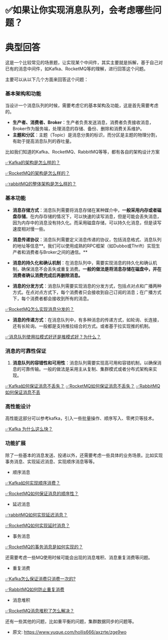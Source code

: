 # ✅如果让你实现消息队列，会考虑哪些问题？
<!--page header-->

<a name="t9hJP"></a>
# 典型回答

这是一个比较常见的场景题，让实现某个中间件，其实主要就是拆解，基于自己对已有的消息中间件，如Kafka、RocketMQ等的理解，进行回答这个问题。

主要可以从以下几个方面来回答这个问题：

<a name="BQ9Bm"></a>
### 基本架构和功能

当设计一个消息队列的时候，需要考虑它的基本架构及功能，这是首先需要考虑的。

- **生产者、消费者、Broker**：生产者负责发送消息，消费者负责接收消息，Broker作为服务端，处理消息的存储、备份、删除和消费关系维护。
- **主题和分区**：主题（Topic）是消息分类的标识，而分区是主题的物理分割，有助于提高消息队列的吞吐量。

比如我们知道的Kafka、RocketMQ、RabbitMQ等等，都有各自的架构设计方案

[✅Kafka的架构是怎么样的？](https://www.yuque.com/hollis666/axzrte/glnsckpypwycgh54?view=doc_embed)

[✅RocketMQ的架构是怎么样的？](https://www.yuque.com/hollis666/axzrte/fkx1hga7xlpbfbuv?view=doc_embed)

[✅rabbitMQ的整体架构是怎么样的？](https://www.yuque.com/hollis666/axzrte/qh56y0u8fs2gom42?view=doc_embed)

<a name="NLfwV"></a>
### 基本功能

- **消息存储方式**：消息队列需要将消息存储在某种媒介中，**一般采用内存或者磁盘存储**。在内存存储的情况下，可以快速的读写消息，但是可能会丢失消息，因为内存中的消息没有持久化。而采用磁盘存储，可以持久化消息，但是读写速度相对慢一些。
- **消息传递协议**：消息队列需要定义消息传递的协议，包括消息格式、消息队列的地址等信息**。我们可以使用成熟的RPC框架（如Dubbo或Thrift）实现生产者和消费者与Broker之间的通信。**
- **消息的持久化和确认机制**：在消息队列中，需要实现消息的持久化和确认机制，确保消息不会丢失或重复消费。**一般的做法是将消息存储在磁盘中，并在消费者确认消费完成后再删除消息。**

- **消息的分发方式**：消息队列需要实现消息的分发方式，包括点对点和广播两种方式。在点对点方式下，每个消费者只会接收到自己订阅的消息；在广播方式下，每个消费者都会接收到所有的消息。

[✅RocketMQ怎么实现消息分发的？](https://www.yuque.com/hollis666/axzrte/qxu868f094az60aa?view=doc_embed)

- **消息的传递方式**：在消息队列中，有多种消息的传递方式，如轮询、长连接，还有长轮询。一般都是支持推拉结合的方式。或者基于拉实现推的机制。

[✅消息队列使用拉模式好还是推模式好？为什么？](https://www.yuque.com/hollis666/axzrte/mq3pwg8ge56hfvhx?view=doc_embed)


<a name="oMODO"></a>
### 消息的可靠性保证

1. **消息队列的容错性和可用性**：消息队列需要实现高可用和容错机制，以确保消息的可靠传输。一般的做法是采用主从复制、集群模式或者分布式架构来实现。

[✅Kafka如何保证消息不丢失？](https://www.yuque.com/hollis666/axzrte/imx4a7z8zq65erlo?view=doc_embed)
[✅RocketMQ如何保证消息不丢失？](https://www.yuque.com/hollis666/axzrte/txw2gxr6utxggu60?view=doc_embed)
[✅RabbitMQ如何保证消息不丢](https://www.yuque.com/hollis666/axzrte/ku3fxiie005axgrz?view=doc_embed)


<a name="HdJsR"></a>
### 高性能设计

高性能这部分可以参考kafka，引入一些批量操作、顺序写入、零拷贝等技术。

[✅Kafka 为什么这么快？](https://www.yuque.com/hollis666/axzrte/zzc44p?view=doc_embed)


<a name="zgYhU"></a>
### 功能扩展

除了一些基本的消息发送、投递以外，还需要考虑一些具体的业务场景。比如实现事务消息、实现延迟消息、实现顺序消息等等。

- 顺序消息

[✅Kafka如何实现顺序消费？](https://www.yuque.com/hollis666/axzrte/lpkrgs6l9l5t3214?view=doc_embed)

[✅RocketMQ如何保证消息的顺序性？](https://www.yuque.com/hollis666/axzrte/nt1ishhbunfo0g86?view=doc_embed)

- 延迟消息

[✅rabbitMQ如何实现延迟消息？](https://www.yuque.com/hollis666/axzrte/lllwvk?view=doc_embed)

[✅RocketMQ如何实现延时消息？](https://www.yuque.com/hollis666/axzrte/vo0eif0x171805pt?view=doc_embed)

- 事务消息

[✅RocketMQ的事务消息是如何实现的？](https://www.yuque.com/hollis666/axzrte/abxh7z?view=doc_embed)

还需要考虑一些MQ使用时候可能会出现的消息堆积、消息重复消费等问题。

- 重复消费

[✅Kafka怎么保证消费只消费一次的?](https://www.yuque.com/hollis666/axzrte/nyq4gnrf8hozb326?view=doc_embed)

[✅RabbitMQ如何防止重复消费](https://www.yuque.com/hollis666/axzrte/epqupbq473z9mkew?view=doc_embed)

- 消息堆积

[✅RocketMQ消息堆积了怎么解决？](https://www.yuque.com/hollis666/axzrte/ewfswph69g1n2u8c?view=doc_embed)

还有一些其他的问题，比如重平衡的问题，集群数据同步的问题等。


<!--page footer-->
- 原文: <https://www.yuque.com/hollis666/axzrte/zge9wo>